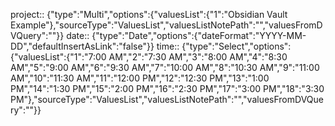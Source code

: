 
project:: {"type":"Multi","options":{"valuesList":{"1":"Obsidian Vault Example"},"sourceType":"ValuesList","valuesListNotePath":"","valuesFromDVQuery":""}}
date:: {"type":"Date","options":{"dateFormat":"YYYY-MM-DD","defaultInsertAsLink":"false"}}
time:: {"type":"Select","options":{"valuesList":{"1":"7:00 AM","2":"7:30 AM","3":"8:00 AM","4":"8:30 AM","5":"9:00 AM","6":"9:30 AM","7":"10:00 AM","8":"10:30 AM","9":"11:00 AM","10":"11:30 AM","11":"12:00 PM","12":"12:30 PM","13":"1:00 PM","14":"1:30 PM","15":"2:00 PM","16":"2:30 PM","17":"3:00 PM","18":"3:30 PM"},"sourceType":"ValuesList","valuesListNotePath":"","valuesFromDVQuery":""}}